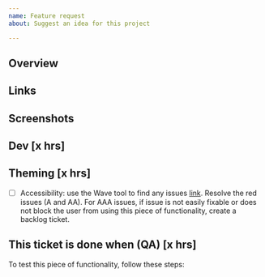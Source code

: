 ```yaml
---
name: Feature request
about: Suggest an idea for this project

---
```


## Overview

## Links

## Screenshots

## Dev [x hrs]

## Theming [x hrs]
- [ ] Accessibility: use the Wave tool to find any issues [link](https://github.com/thinkshout/Front-End-Style-Guide/wiki/5.-Testing-tools#testing-tools). Resolve the red issues (A and AA). For AAA issues, if issue is not easily fixable or does not block the user from using this piece of functionality, create a backlog ticket.

## This ticket is done when (QA) [x hrs]
To test this piece of functionality, follow these steps:
